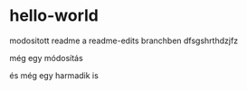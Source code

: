 # hello-world
modositott readme a readme-edits branchben
dfsgshrthdzjfz

még egy módosítás

és még egy harmadik is
